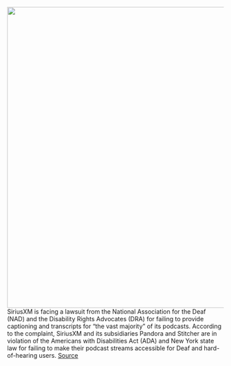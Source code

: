 <img src='https://cdn.vox-cdn.com/thumbor/68g9yhcjgBJknnbcTYKKOwjDZ1U=/0x0:535x356/1200x800/filters:focal(226x136:310x220)/cdn.vox-cdn.com/uploads/chorus_image/image/70271144/siriusxm.0.jpg' width='700px' /><br/>
SiriusXM is facing a lawsuit from the National Association for the Deaf (NAD) and the Disability Rights Advocates (DRA) for failing to provide captioning and transcripts for “the vast majority” of its podcasts. According to the complaint, SiriusXM and its subsidiaries Pandora and Stitcher are in violation of the Americans with Disabilities Act (ADA) and New York state law for failing to make their podcast streams accessible for Deaf and hard-of-hearing users.
<a href='https://www.theverge.com/2021/12/14/22834002/siriusxm-lawsuit-transcripts-deaf-users-ada-pandora-stitcher-podcast'> Source <a/>